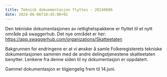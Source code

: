 ```yaml
---
title: Teknisk dokuementasjon flyttes - 20240606
date: 2024-06-06T10:45:00+02
---
```


Den tekniske dokumentasjonen av rettighetspakkene er flyttet til et nytt område på swaggerhub. Det nye området er her: 
https://app.swaggerhub.com/organizations/Skatteetaten

Bakgrunnen for endringene er at vi ønsker å samle Folkeregisterets tekniske dokumentasjonen sammen med de andre delingstjenestene skatteetaten benytter. Lenkene fra denne siden til ny dokumentasjon er oppdatert. 
 
Gammel dokumentasjon er tilgjengelig frem til 14.juni. 
